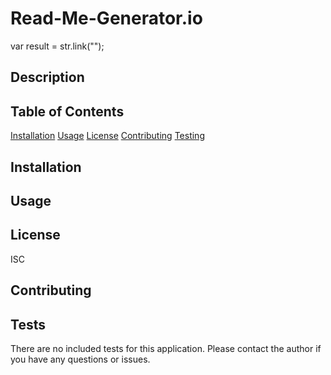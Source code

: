 # Read-Me-Generator.io


var result = str.link(""); 


## Description

## Table of Contents

[Installation](#installation)
[Usage](#usage)
[License](#license)
[Contributing](#contributing)
[Testing](#testing)

## Installation



## Usage



## License

ISC

## Contributing

## Tests

There are no included tests for this application. Please contact the author if you have any questions or issues.


